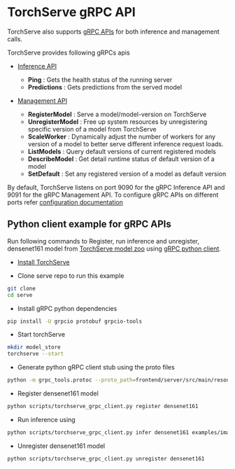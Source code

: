 # TorchServe gRPC API

TorchServe also supports [gRPC APIs](../frontend/server/src/main/resources/proto) for both inference and management calls.

TorchServe provides following gRPCs apis

* [Inference API](../frontend/server/src/main/resources/proto/management.proto)
  - **Ping** : Gets the health status of the running server
  - **Predictions** : Gets predictions from the served model

* [Management API](../frontend/server/src/main/resources/proto/management.proto)
  - **RegisterModel** : Serve a model/model-version on TorchServe
  - **UnregisterModel** : Free up system resources by unregistering specific version of a model from TorchServe
  - **ScaleWorker** : Dynamically adjust the number of workers for any version of a model to better serve different inference request loads.
  - **ListModels** : Query default versions of current registered models
  - **DescribeModel** : Get detail runtime status of default version of a model
  - **SetDefault** : Set any registered version of a model as default version

By default, TorchServe listens on port 9090 for the gRPC Inference API and 9091 for the gRPC Management API.
To configure gRPC APIs on different ports refer [configuration documentation](configuration.md)

## Python client example for gRPC APIs

Run following commands to Register, run inference and unregister, densenet161 model from [TorchServe model zoo](model_zoo.md) using [gRPC python client](../scripts/torchserve_grpc_client.py).

 - [Install TorchServe](../README.md#install-torchserve)

 - Clone serve repo to run this example
 
```bash
git clone
cd serve
```

 - Install gRPC python dependencies

```bash
pip install -U grpcio protobuf grpcio-tools
```

 - Start torchServe

```bash
mkdir model_store
torchserve --start 
```

 - Generate python gRPC client stub using the proto files
 
```bash
python -m grpc_tools.protoc --proto_path=frontend/server/src/main/resources/proto/ --python_out=script --grpc_python_out=script frontend/server/src/main/resources/proto/inference.proto frontend/server/src/main/resources/proto/managment.proto
```

 - Register densenet161 model
 
```bash
python scripts/torchserve_grpc_client.py register densenet161
```

 - Run inference using 
 
```bash
python scripts/torchserve_grpc_client.py infer densenet161 examples/image_classifier/kitten.jpg
```

 - Unregister densenet161 model

```bash
python scripts/torchserve_grpc_client.py unregister densenet161
```
